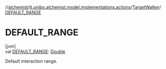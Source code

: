 //[alchemist](../../../index.md)/[it.unibo.alchemist.model.implementations.actions](../index.md)/[TargetWalker](index.md)/[DEFAULT_RANGE](-d-e-f-a-u-l-t_-r-a-n-g-e.md)

# DEFAULT_RANGE

[jvm]\
val [DEFAULT_RANGE](-d-e-f-a-u-l-t_-r-a-n-g-e.md): [Double](https://kotlinlang.org/api/latest/jvm/stdlib/kotlin/-double/index.html)

Default interaction range.
